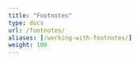 ```yaml
---
title: "Footnotes"
type: docs
url: /footnotes/
aliases: [/working-with-footnotes/]
weight: 100
---
```


